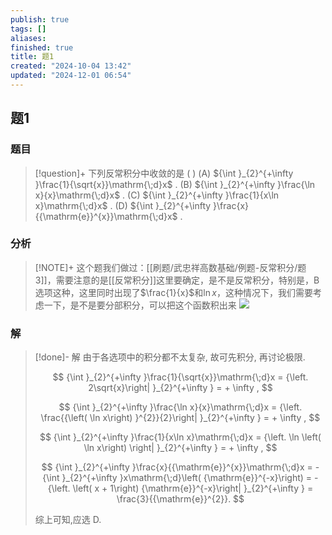```yaml
---
publish: true
tags: []
aliases: 
finished: true
title: 题1
created: "2024-10-04 13:42"
updated: "2024-12-01 06:54"
---
```

## 题1
### 题目
> [!question]+
> 下列反常积分中收敛的是 ( )
> (A) ${\int }_{2}^{+\infty }\frac{1}{\sqrt{x}}\mathrm{\;d}x$ . 
> (B) ${\int }_{2}^{+\infty }\frac{\ln x}{x}\mathrm{\;d}x$ . 
> (C) ${\int }_{2}^{+\infty }\frac{1}{x\ln x}\mathrm{\;d}x$ . 
> (D) ${\int }_{2}^{+\infty }\frac{x}{{\mathrm{e}}^{x}}\mathrm{\;d}x$ .
### 分析
> [!NOTE]+
> 这个题我们做过：[[刷题/武忠祥高数基础/例题-反常积分/题3]]，需要注意的是[[反常积分]]这里要确定，是不是反常积分，特别是，B选项这种，这里同时出现了$\frac{1}{x}$和$\ln x$，这种情况下，我们需要考虑一下，是不是要分部积分，可以把这个函数积出来
> ![](https://img.hwenyi.live/202411250021358.webp)
### 解
> [!done]-
> 解 由于各选项中的积分都不太复杂, 故可先积分, 再讨论极限.
> 
> $$
> {\int }_{2}^{+\infty }\frac{1}{\sqrt{x}}\mathrm{\;d}x = {\left. 2\sqrt{x}\right| }_{2}^{+\infty } = + \infty ,
> $$
> 
> $$
> {\int }_{2}^{+\infty }\frac{\ln x}{x}\mathrm{\;d}x = {\left. \frac{{\left( \ln x\right) }^{2}}{2}\right| }_{2}^{+\infty } = + \infty ,
> $$
> 
> $$
> {\int }_{2}^{+\infty }\frac{1}{x\ln x}\mathrm{\;d}x = {\left. \ln \left( \ln x\right) \right| }_{2}^{+\infty } = + \infty ,
> $$
> 
> $$
> {\int }_{2}^{+\infty }\frac{x}{{\mathrm{e}}^{x}}\mathrm{\;d}x = - {\int }_{2}^{+\infty }x\mathrm{\;d}\left( {\mathrm{e}}^{-x}\right) = - {\left. \left( x + 1\right) {\mathrm{e}}^{-x}\right| }_{2}^{+\infty } = \frac{3}{{\mathrm{e}}^{2}}.
> $$
> 
> 综上可知,应选 D.